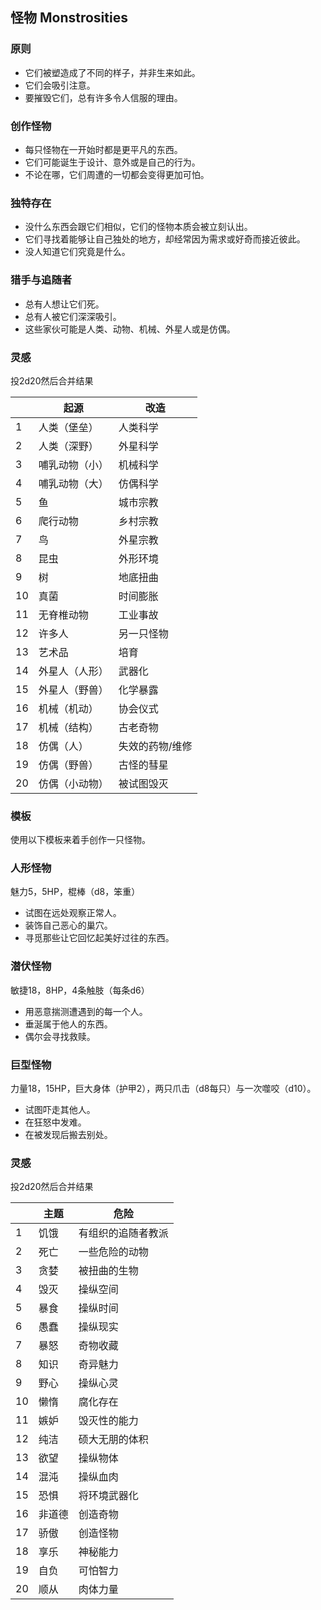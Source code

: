 ## 怪物 Monstrosities

### 原则

- 它们被塑造成了不同的样子，并非生来如此。
- 它们会吸引注意。
- 要摧毁它们，总有许多令人信服的理由。

### 创作怪物

- 每只怪物在一开始时都是更平凡的东西。
- 它们可能诞生于设计、意外或是自己的行为。
- 不论在哪，它们周遭的一切都会变得更加可怕。

### 独特存在

- 没什么东西会跟它们相似，它们的怪物本质会被立刻认出。
- 它们寻找着能够让自己独处的地方，却经常因为需求或好奇而接近彼此。
- 没人知道它们究竟是什么。

### 猎手与追随者

- 总有人想让它们死。
- 总有人被它们深深吸引。
- 这些家伙可能是人类、动物、机械、外星人或是仿偶。



### 灵感

投2d20然后合并结果

|   | 起源  | 改造 |
| ---- | ------------ | ------------------ |
| 1  | 人类（堡垒） | 人类科学 |
| 2  | 人类（深野） | 外星科学 |
| 3  | 哺乳动物（小） | 机械科学      |
| 4  | 哺乳动物（大） | 仿偶科学  |
| 5  | 鱼  | 城市宗教   |
| 6  | 爬行动物  | 乡村宗教  |
| 7  | 鸟    | 外星宗教 |
| 8  | 昆虫   | 外形环境    |
| 9  | 树   | 地底扭曲 |
| 10  | 真菌 | 时间膨胀      |
| 11  | 无脊椎动物 | 工业事故 |
| 12  | 许多人 | 另一只怪物   |
| 13  | 艺术品 | 培育     |
| 14  | 外星人（人形） | 武器化 |
| 15  | 外星人（野兽） | 化学暴露 |
| 16  | 机械（机动） | 协会仪式 |
| 17  | 机械（结构） | 古老奇物 |
| 18  | 仿偶（人） | 失效的药物/维修 |
| 19  | 仿偶（野兽） | 古怪的彗星 |
| 20  | 仿偶（小动物） | 被试图毁灭 |

### 模板

使用以下模板来着手创作一只怪物。

### 人形怪物

魅力5，5HP，棍棒（d8，笨重）

- 试图在远处观察正常人。
- 装饰自己恶心的巢穴。
- 寻觅那些让它回忆起美好过往的东西。



### 潜伏怪物

敏捷18，8HP，4条触肢（每条d6）

- 用恶意揣测遭遇到的每一个人。
- 垂涎属于他人的东西。
- 偶尔会寻找救赎。



### 巨型怪物

力量18，15HP，巨大身体（护甲2），两只爪击（d8每只）与一次噬咬（d10）。

- 试图吓走其他人。
- 在狂怒中发难。
- 在被发现后搬去别处。



### 灵感

投2d20然后合并结果

|      | 主题   | 危险               |
| ---- | ------ | ------------------ |
| 1    | 饥饿   | 有组织的追随者教派 |
| 2    | 死亡   | 一些危险的动物     |
| 3    | 贪婪   | 被扭曲的生物       |
| 4    | 毁灭   | 操纵空间           |
| 5    | 暴食   | 操纵时间           |
| 6    | 愚蠢   | 操纵现实           |
| 7    | 暴怒   | 奇物收藏           |
| 8    | 知识   | 奇异魅力           |
| 9    | 野心   | 操纵心灵           |
| 10   | 懒惰   | 腐化存在           |
| 11   | 嫉妒   | 毁灭性的能力       |
| 12   | 纯洁   | 硕大无朋的体积     |
| 13   | 欲望   | 操纵物体           |
| 14   | 混沌   | 操纵血肉           |
| 15   | 恐惧   | 将环境武器化       |
| 16   | 非道德 | 创造奇物           |
| 17   | 骄傲   | 创造怪物           |
| 18   | 享乐   | 神秘能力           |
| 19   | 自负   | 可怕智力           |
| 20   | 顺从   | 肉体力量           |